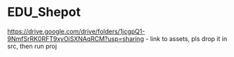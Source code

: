 # EDU_Shepot
https://drive.google.com/drive/folders/1jcgpQ1-9NmfSrRK0RFT9xyOiSXNAqRCM?usp=sharing - link to assets, pls drop it in src, then run proj
